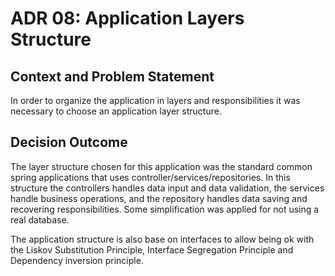 # ADR 08: Application Layers Structure

## Context and Problem Statement

In order to organize the application in layers and responsibilities it was necessary to choose an 
application layer structure.

## Decision Outcome

The layer structure chosen for this application was the standard common spring applications that uses 
controller/services/repositories. In this structure the controllers handles data input and data validation, the services 
handle business operations, and the repository handles data saving and recovering responsibilities. Some simplification was 
applied for not using a real database.

The application structure is also base on interfaces to allow being ok with the Liskov Substitution Principle, Interface Segregation Principle and 
Dependency inversion principle.